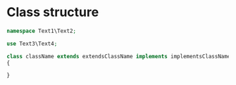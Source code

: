 # Class structure

```php
namespace Text1\Text2;

use Text3\Text4;

class className extends extendsClassName implements implementsClassName
{

}
```
